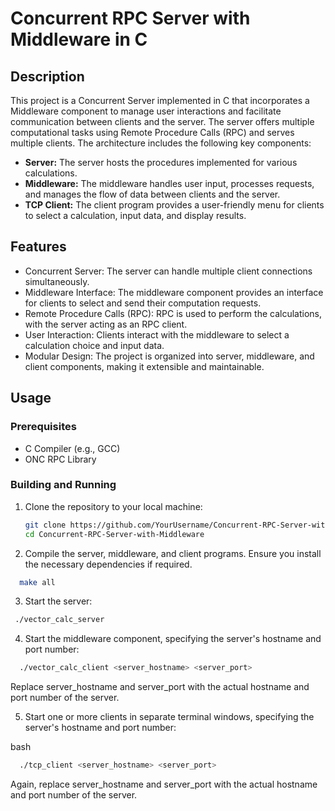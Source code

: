 # Concurrent RPC Server with Middleware in C

## Description

This project is a Concurrent Server implemented in C that incorporates a Middleware component to manage user interactions and facilitate communication between clients and the server. The server offers multiple computational tasks using Remote Procedure Calls (RPC) and serves multiple clients. The architecture includes the following key components:

- **Server:** The server hosts the procedures implemented for various calculations.
- **Middleware:** The middleware handles user input, processes requests, and manages the flow of data between clients and the server.
- **TCP Client:** The client program provides a user-friendly menu for clients to select a calculation, input data, and display results.

## Features

- Concurrent Server: The server can handle multiple client connections simultaneously.
- Middleware Interface: The middleware component provides an interface for clients to select and send their computation requests.
- Remote Procedure Calls (RPC): RPC is used to perform the calculations, with the server acting as an RPC client.
- User Interaction: Clients interact with the middleware to select a calculation choice and input data.
- Modular Design: The project is organized into server, middleware, and client components, making it extensible and maintainable.

## Usage

### Prerequisites

- C Compiler (e.g., GCC)
- ONC RPC Library

### Building and Running

1. Clone the repository to your local machine:

   ```bash
   git clone https://github.com/YourUsername/Concurrent-RPC-Server-with-Middleware.git
   cd Concurrent-RPC-Server-with-Middleware
   ```
   
2. Compile the server, middleware, and client programs. Ensure you install the necessary dependencies if required.
  ```bash
    make all
  ```
3. Start the server:

  ```bash
   ./vector_calc_server
  ```
4. Start the middleware component, specifying the server's hostname and port number:

  ```bash
    ./vector_calc_client <server_hostname> <server_port>
  ```
Replace server_hostname and server_port with the actual hostname and port number of the server.

5. Start one or more clients in separate terminal windows, specifying the server's hostname and port number:

  bash
  ```bash
    ./tcp_client <server_hostname> <server_port>
  ```
Again, replace server_hostname and server_port with the actual hostname and port number of the server.
